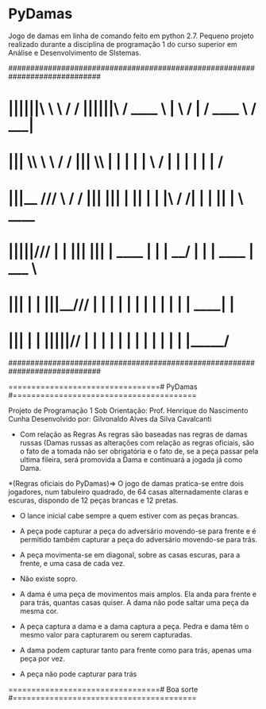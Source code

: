 # PyDamas
Jogo de damas em linha de comando feito em python 2.7. Pequeno projeto realizado durante a disciplina de programação 1 do curso superior em Análise e Desenvolvimento de SIstemas.

 #############################################################################
  # ||||||\  \ \    / / ||||||\    / ____  \ |  \    /  |  / ____  \  /  ___| #
  # |||   \\\ \ \  / /  |||   \\\ | |    | | |   \  /   | | |    | | | /      #
  # |||__ ///  \ \/ /   |||   ||| | |____| | | |\ \/ /| | | |____| | \ \____  #
  # |||||///    |  |    |||   ||| |  ____  | | | \__/ | | |  ____  |  \___  \ #
  # |||         |  |    |||__///  | |    | | | |      | | | |    | |  ____| | #
  # |||         |  |    |||||//   | |    | | | |      | | | |    | | |_____/  #
  #############################################################################


=================================# PyDamas #========================================

Projeto de Programação 1
Sob Orientação: Prof. Henrique do Nascimento Cunha
Desenvolvido por: Gilvonaldo Alves da Silva Cavalcanti


* Com relação as Regras
 As regras são baseadas nas regras de damas russas (Damas russas
as alterações com relação as regras oficiais, são o fato de a tomada não 
ser obrigatória e o fato de, se a peça passar pela ultima fileira,
será promovida a Dama e continuará a jogada já como Dama.



*(Regras oficiais do PyDamas)=> O jogo de damas pratica-se entre dois jogadores,
num tabuleiro quadrado, de 64 casas alternadamente claras e escuras, dispondo
de 12 peças brancas e 12 pretas.

* O lance inicial cabe sempre a quem estiver com as peças brancas.

* A peça pode capturar a peça do adversário movendo-se para frente e é
permitido também capturar a peça do adversário movendo-se para trás.

* A peça movimenta-se em diagonal, sobre as casas escuras, para a frente, e 
uma casa de cada vez.

* Não existe sopro.

* A dama é uma peça de movimentos mais amplos. Ela anda para frente e para trás,
quantas casas quiser. A dama não pode saltar uma peça da mesma cor.

* A peça captura a dama e a dama captura a peça. Pedra e dama têm o mesmo valor
para capturarem ou serem capturadas.

* A dama podem capturar tanto para frente como para trás, apenas uma peça por vez.

* A peça não pode capturar para trás 

=================================# Boa sorte #========================================
